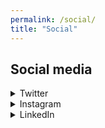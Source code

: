 ```yaml
---
permalink: /social/
title: "Social"
---
```


## Social media
<details><summary>Twitter</summary>
<a class="twitter-timeline"
href="https://twitter.com/Rayyanzahid?ref_src=twsrc%5Etfw"
data-tweet-limit="4"
data-chrome="nofooter noborders">
Tweets by Rayyanzahid
</a>
<script async src="https://platform.twitter.com/widgets.js" charset="utf-8"></script>
</details>
 
<details><summary>Instagram</summary>
<a target="_blank" rel="noopener noreferrer" href="https://www.instagram.com/raybees/">Instagram by Rayyan</a>  
<div id="pixlee_container"></div>
</details>

<script type="text/javascript">window.PixleeAsyncInit = function() {Pixlee.init({apiKey:'Rz0-TNpaoOwjoKrJt1uz'});Pixlee.addSimpleWidget({widgetId:'27612'});};</script>
<script src="//instafeed.assets.pxlecdn.com/assets/pixlee_widget_1_0_0.js"></script>
 
<details><summary>LinkedIn</summary>
<a target="_blank" rel="noopener noreferrer" href="https://www.linkedin.com/in/rayyanzahid/">LinkedIn by Rayyan</a>  
<iframe src="https://www.linkedin.com/embed/feed/update/urn:li:share:6504128593625518080" allowfullscreen="" title="Embedded post" width="500" height="500" frameborder=""></iframe>
</details>
